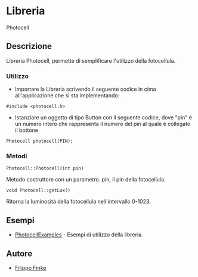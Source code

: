 # Libreria

Photocell

## Descrizione

Libreria Photocell, permette di semplificare l'utilizzo della fotocellula.

### Utilizzo
- Importare la Libreria scrivendo il seguente codice in cima all'applicazione che si sta implementando:

```#include <photocell.h>```

- Istanziare un oggetto di tipo Button con il seguente codice, dove "pin" è un numero intero che rappresenta il numero del pin al quale è collegato il bottone

```Photocell photocell(PIN);```

### Metodi

```
Photocell::Photocell(int pin)
```
Metodo costruttore con un parametro.
pin, il pin della fotocellula.

```
void Photocell::getLux()
```
Ritorna la luminosità della fotocellula nell'intervallo 0-1023.

## Esempi

* [PhotocellExamples](examples) - Esempi di utilizzo della libreria.


## Autore
* [Filippo Finke](https://github.com/filippofinke)
